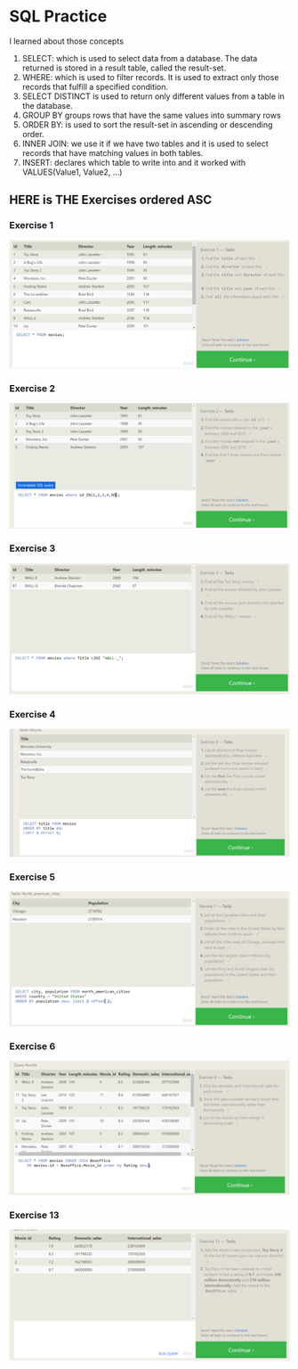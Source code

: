 # SQL Practice
I learned about those concepts
1. SELECT: which is used to select data from a database. The data returned is stored in a result table, called the result-set.
2. WHERE: which is used to filter records. It is used to extract only those records that fulfill a specified condition.
3. SELECT DISTINCT is used to return only different values from a table in the database.
4. GROUP BY groups rows that have the same values into summary rows
5. ORDER BY: is used to sort the result-set in ascending or descending order.
6. INNER JOIN: we use it if we have two tables and it is used to select records that have matching values in both tables.
7. INSERT: declares which table to write into and it worked with VALUES(Value1, Value2, ...)

## HERE is THE Exercises ordered ASC
### Exercise 1
![Exercise 1](images/exercise1.png)

### Exercise 2
![Exercise 2](images/exercise2.png)

### Exercise 3
![Exercise 3](images/exercise3.png)

### Exercise 4
![Exercise 4](images/exercise4.png)

### Exercise 5
![Exercise 5](images/exercise5.png)

### Exercise 6
![Exercise 6](images/exercise6.png)

### Exercise 13
![Exercise 13](images/exercise13.png)
